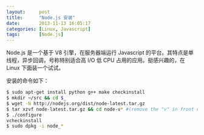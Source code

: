 ```yaml
---
layout:     post
title:      "Node.js 安装"
date:       2013-11-13 16:05:17
categories: [Linux, Javascript]
tags:       [Node.js]
---
```


Node.js 是一个基于 V8 引擎，在服务器端运行 Javascript 的平台。其特点是单线程，异步回调，号称特别适合高 I/O 低 CPU 占用的应用。挺感兴趣的，在 Linux 下面装一个试试。
<!--more-->

安装的命令如下：

```bash
$ sudo apt-get install python g++ make checkinstall
$ mkdir ~/src && cd $_
$ wget -N http://nodejs.org/dist/node-latest.tar.gz
$ tar xzvf node-latest.tar.gz && cd node-v* #(remove the "v" in front of the version number in the dialog)
$ ./configure
vcheckinstall 
$ sudo dpkg -i node_*
```

